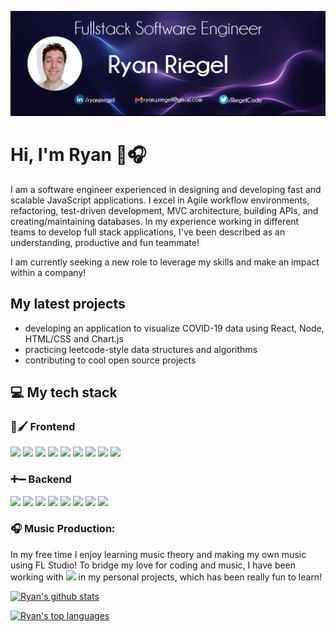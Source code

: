 ![Header](https://github.com/rriegel/rriegel/blob/main/githubCover2.png "Header")

# Hi, I'm Ryan 👋🎧

I am a software engineer experienced in designing and developing fast and scalable JavaScript applications. I excel in Agile workflow environments, refactoring, test-driven development, MVC architecture, building APIs, and creating/maintaining databases. In my experience working in different teams to develop full stack applications, I've been described as an understanding, productive and fun teammate!

I am currently seeking a new role to leverage my skills and make an impact within a company!

## My latest projects

- developing an application to visualize COVID-19 data using React, Node, HTML/CSS and Chart.js
- practicing leetcode-style data structures and algorithms
- contributing to cool open source projects


## 💻 My tech stack

### 🎨🖌 Frontend

[![](https://img.shields.io/badge/JavaScript-F7DF1E?logo=javascript&logoColor=black&style=for-the-badge)](https://www.javascript.com/)
[![](https://img.shields.io/badge/ReactJS-61DAFB?logo=react&logoColor=white&style=for-the-badge)](https://reactjs.org/)
[![](https://img.shields.io/badge/HTML-DD4B24?logo=HTML5&logoColor=white&style=for-the-badge)](https://developer.mozilla.org/en-US/docs/Web/HTML)
[![](https://img.shields.io/badge/CSS-254ADD?logo=CSS3&logoColor=white&style=for-the-badge)](https://developer.mozilla.org/en-US/docs/Web/CSS)
[![](https://img.shields.io/badge/jQuery-0765A6?logo=jQuery&logoColor=white&style=for-the-badge)](https://jquery.com/)
[![](https://img.shields.io/badge/Webpack-539AC8?logo=webpack&logoColor=white&style=for-the-badge)](https://webpack.js.org/)
[![](https://img.shields.io/badge/Babel-F9DC3F?logo=babel&logoColor=black&style=for-the-badge)](https://babeljs.io/)
[![](https://img.shields.io/badge/Jest-906F79?logo=jest&logoColor=white&style=for-the-badge)](https://jestjs.io/)
[![](https://img.shields.io/badge/Enzyme-2ECC71?style=for-the-badge)](https://enzymejs.github.io/enzyme/)

### ➕➖ Backend

[![](https://img.shields.io/badge/Node.js-43853D?logo=node.js&logoColor=white&style=for-the-badge)](https://nodejs.org/)
[![](https://img.shields.io/badge/Express-FFFFFF?logo=express&logoColor=black&style=for-the-badge)](https://expressjs.com/)
[![](https://img.shields.io/badge/MySQL-DD8A00?logo=mysql&logoColor=white&style=for-the-badge)](https://www.mysql.com/)
[![](https://img.shields.io/badge/PostgreSQL-31648C?logo=postgresql&logoColor=white&style=for-the-badge)](https://www.postgresql.org/)
[![](https://img.shields.io/badge/MongoDB-439543?logo=mongodb&logoColor=white&style=for-the-badge)](https://www.mongodb.com/)
[![](https://img.shields.io/badge/AWS-FF9900?logo=amazon&logoColor=white&style=for-the-badge)](https://aws.amazon.com/)
[![](https://img.shields.io/badge/Docker-2491E6?logo=docker&logoColor=white&style=for-the-badge)](https://www.docker.com/)
[![](https://img.shields.io/badge/Supertest-906F79?style=for-the-badge)](https://www.npmjs.com/package/supertest)

### 🎧 Music Production:
In my free time I enjoy learning music theory and making my own music using FL Studio! To bridge my love for coding and music, I have been working with
[![](https://img.shields.io/badge/tone.js-F734D7?style=for-the-badge)](https://tonejs.github.io/) in my personal projects, which has been really fun to learn!

[![Ryan's github stats](https://github-readme-stats.vercel.app/api?username=rriegel&theme=blue-green)](https://github.com/anuraghazra/github-readme-stats)

[![Ryan's top languages](https://github-readme-stats.vercel.app/api/top-langs/?username=rriegel&theme=blue-green)](https://github.com/anuraghazra/github-readme-stats)


<!--
**rriegel/rriegel** is a ✨ _special_ ✨ repository because its `README.md` (this file) appears on your GitHub profile.

Here are some ideas to get you started:

- 🔭 I’m currently working on ...
- 🌱 I’m currently learning ...
- 👯 I’m looking to collaborate on ...
- 🤔 I’m looking for help with ...
- 💬 Ask me about ...
- 📫 How to reach me: ...
- 😄 Pronouns: ...
- ⚡ Fun fact: ...
-->
